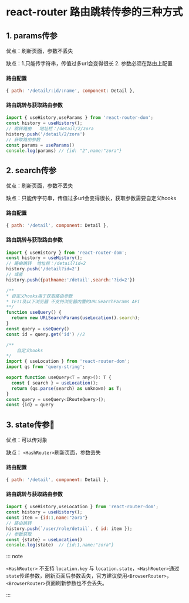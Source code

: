 # react-router 路由跳转传参的三种方式

## 1. params传参

优点：刷新页面，参数不丢失

缺点：1.只能传字符串，传值过多url会变得很长 2. 参数必须在路由上配置

#### 路由配置

```js
{ path: '/detail/:id/:name', component: Detail },
```

#### 路由跳转与获取路由参数

```js
import { useHistory,useParams } from 'react-router-dom';
const history = useHistory();
// 跳转路由   地址栏：/detail/2/zora
history.push('/detail/2/zora')
// 获取路由参数
const params = useParams()  
console.log(params) // {id: "2",name:"zora"}
```

## 2. search传参

优点：刷新页面，参数不丢失

缺点：只能传字符串，传值过多url会变得很长，获取参数需要自定义hooks

#### 路由配置

```js
{ path: '/detail', component: Detail },
```

#### 路由跳转与获取路由参数

```js
import { useHistory } from 'react-router-dom';
const history = useHistory();
// 路由跳转  地址栏：/detail?id=2
history.push('/detail?id=2')  
// 或者
history.push({pathname:'/detail',search:'?id=2'})

/**
* 自定义hooks用于获取路由参数
* IE11及以下浏览器 不支持浏览器内置的URLSearchParams API
**/
function useQuery() {
  return new URLSearchParams(useLocation().search);
}
const query = useQuery()
const id = query.get('id') //2

/**
    自定义hooks
*/
import { useLocation } from 'react-router-dom';
import qs from 'query-string';

export function useQuery<T = any>(): T {
  const { search } = useLocation();
  return (qs.parse(search) as unknown) as T;
}
const query = useQuery<IRouteQuery>();
const {id} = query
```

## 3. state传参🙌

优点：可以传对象

缺点： `<HashRouter>`刷新页面，参数丢失

#### 路由配置

```js
{ path: '/detail', component: Detail },
```

#### 路由跳转与获取路由参数

```js
import { useHistory,useLocation } from 'react-router-dom';
const history = useHistory();
const item = {id:1,name:"zora"}
// 路由跳转
history.push(`/user/role/detail`, { id: item });
// 参数获取
const {state} = useLocation()
console.log(state)  // {id:1,name:"zora"}
```

::: note

`<HashRouter>` 不支持 `location.key` 与 `location.state`，`<HashRouter>`通过`state`传递参数，刷新页面后参数丢失，官方建议使用`<BrowserRouter>`，`<BrowserRouter>`页面刷新参数也不会丢失。

:::